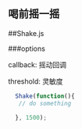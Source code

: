 喝前摇一摇
---

##Shake.js

###options
  
  callback: 摇动回调

  threshold: 灵敏度

```javascript
  Shake(function(){
   // do something

  }, 1500);
```